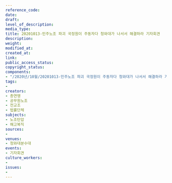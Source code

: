 ```yaml
---
reference_code: 
date: 
draft: 
level_of_description: 
media_type: 
title: 20201013-민주노조 파괴 국정원이 주동자다 청와대가 나서서 해결하라 기자회견
description: 
weight: 
modified_at: 
created_at: 
link: 
public_access_status: 
copyright_status: 
components:
- "/2020년/10월/20201013-민주노조 파괴 국정원이 주동자다 청와대가 나서서 해결하라 기자회견/_W5D0027.JPG"
tags:
- 
creators:
- 총연맹
- 공무원노조
- 전교조
- 법률단체
subjects:
- 노조탄압
- 해고복직
sources:
- 
venues:
- 청와대분수대
events:
- 기자회견
culture_workers:
- 
issues:
- 
---
```

